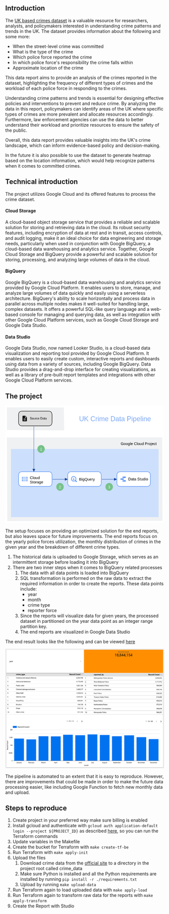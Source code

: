## Introduction

The [UK based crimes dataset](https://data.police.uk/) is a valuable resource for researchers, analysts, and
policymakers interested in understanding
crime patterns and trends in the UK. The dataset provides information about the following and some more:

- When the street-level crime was committed
- What is the type of the crime
- Which police force reported the crime
- In which police force's responsibility the crime falls within
- Approximate location of the crime

This data report aims to provide an analysis of the crimes reported in the dataset,
highlighting the frequency of different
types of crimes and the workload of each police force in responding to the crimes.

Understanding crime patterns and trends is essential for designing effective policies and interventions to prevent and
reduce crime. By analyzing the data in this report, policymakers can identify areas of the UK where specific types of
crimes are more prevalent and allocate resources accordingly. Furthermore, law enforcement agencies can use the data to
better understand their workload and prioritize resources to ensure the safety of the public.

Overall, this data report provides valuable insights into the UK's crime landscape, which can inform evidence-based
policy and decision-making.

In the future it is also possible to use the dataset to generate heatmap based on the location information,
which would help recognize patterns when it comes to committed crimes.

## Technical introduction

The project utilizes Google Cloud and its offered features to process the crime dataset.

#### Cloud Storage

A cloud-based object storage service that provides a reliable and scalable
solution for storing and retrieving data in the cloud. Its robust security features, including encryption of data at
rest and in transit, access controls, and
audit logging, make it an ideal choice for data engineering and storage needs, particularly when used in conjunction
with Google BigQuery, a cloud-based data warehousing and analytics service. Together, Google Cloud Storage and
BigQuery provide a powerful and scalable solution for storing, processing, and analyzing large volumes of data in the
cloud.

#### BigQuery

Google BigQuery is a cloud-based data warehousing and analytics service provided by Google Cloud
Platform. It enables users to store, manage, and analyze large volumes of data quickly and easily using a serverless
architecture. BigQuery's ability to scale horizontally and process data in parallel across multiple nodes makes it
well-suited for handling large, complex datasets. It offers a powerful SQL-like query language and a web-based console
for managing and querying data, as well as integration with other Google Cloud Platform services, such as Google Cloud
Storage and Google Data Studio.

#### Data Studio

Google Data Studio, now named Looker Studio, is a cloud-based data visualization and reporting tool provided by Google
Cloud Platform. It enables users to easily create custom, interactive reports and dashboards using data from a variety
of sources, including Google BigQuery. Data Studio provides a drag-and-drop
interface for creating visualizations, as well as a library of pre-built report templates and integrations with other
Google Cloud Platform services.

## The project

![architecture image](images/architecture.png "Architecture")

The setup focuses on providing an optimized solution for
the end reports, but also leaves space for future improvements. The end reports focus on the yearly police forces
utilization, the monthly distribution of crimes in the given year and the breakdown of different crime types.

1. The historical data is uploaded to Google Storage, which serves as an intermittent storage before loading it into
   BigQuery
2. There are two inner steps when it comes to BigQuery related processes
    1. The data with all data points is loaded into BigQuery
    2. SQL transformation is performed on the raw data to extract the required information in order to create the
       reports. These data points include:
        - year
        - month
        - crime type
        - reporter force
    3. Since the reports will visualize data for given years, the processed dataset in partitioned on the year data
       point as an integer range partition key.
    4. The end reports are visualized in Google Data Studio

The end result looks like the following and can be viewed [here](https://lookerstudio.google.com/reporting/f8c0dedf-a371-48cb-95de-d3b07b705e8e)

![data report image](images/data_report.png "Data Report")

The pipeline is automated to an extent that it is easy to reproduce. However, there are improvements that could be made
in order to make the future data processing easier, like including Google Function to fetch new monthly data and upload.

## Steps to reproduce

1. Create project in your preferred way make sure billing is enabled
2. Install gcloud and
   authenticate with `gcloud auth application-default login --project ${PROJECT_ID}` as 
   described [here](https://registry.terraform.io/providers/hashicorp/google/latest/docs/guides/provider_reference#running-terraform-on-your-workstation),
   so you can run the Terraform commands
3. Update variables in the Makefile
4. Create the bucket for Terraform with `make create-tf-be`
4. Run Terraform with `make apply-init`
5. Upload the files
    1. Download crime data from the [official site](https://data.police.uk/data/) to a directory in the project root
       called crime_data
    2. Make sure Python is installed and all the Python requirements are installed by running `pip install -r
       ./requirements.txt`
    3. Upload by running `make upload-data`
6. Run Terraform again to load uploaded data with `make apply-load`
7. Run Terraform again to transform raw data for the reports with `make apply-transform`
8. Create the Report with Studio

